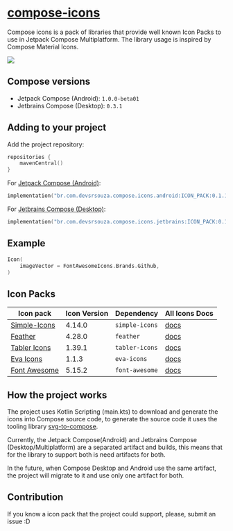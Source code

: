 # [compose-icons](https://github.com/DevSrSouza/compose-icons)

Compose icons is a pack of libraries that provide well known Icon Packs to use in Jetpack Compose Multiplatform. The library usage is inspired by Compose Material Icons.

![](https://user-images.githubusercontent.com/29736164/111044124-6b131080-8425-11eb-9b03-0d3b409377a5.png)

## Compose versions

- Jetpack Compose (Android): `1.0.0-beta01`
- Jetbrains Compose (Desktop): `0.3.1`

## Adding to your project

Add the project repository:
```kotlin
repositories {
    mavenCentral()
}
```

For [Jetpack Compose (Android)](https://developer.android.com/jetpack/compose):
```kotlin
implementation("br.com.devsrsouza.compose.icons.android:ICON_PACK:0.1.1")
```

For [Jetbrains Compose (Desktop)](https://www.jetbrains.com/lp/compose/):
```kotlin
implementation("br.com.devsrsouza.compose.icons.jetbrains:ICON_PACK:0.1.1")
```

## Example

```kotlin
Icon(
    imageVector = FontAwesomeIcons.Brands.Github,
)
```

## Icon Packs

| Icon pack | Icon Version | Dependency | All Icons Docs |
| --- | --- | --- | --- |
| [Simple-Icons](https://simpleicons.org/) | 4.14.0 | `simple-icons` | [docs](simple-icons/DOCUMENTATION.md) |
| [Feather](https://feathericons.com/) | 4.28.0 | `feather` | [docs](feather/DOCUMENTATION.md) |
| [Tabler Icons](https://github.com/tabler/tabler-icons) | 1.39.1 | `tabler-icons` | [docs](tabler-icons/DOCUMENTATION.md) |
| [Eva Icons](https://github.com/akveo/eva-icons/) | 1.1.3 | `eva-icons` | [docs](eva-icons/DOCUMENTATION.md) |
| [Font Awesome](https://fontawesome.com/) | 5.15.2 | `font-awesome` | [docs](font-awesome/DOCUMENTATION.md) |

## How the project works

The project uses Kotlin Scripting (main.kts) to download and generate the icons into Compose source code, to generate the source code it uses the tooling library [svg-to-compose](https://github.com/DevSrSouza/svg-to-compose).

Currently, the Jetpack Compose(Android) and Jetbrains Compose (Desktop/Multiplatform) are a separated artifact and builds, this means that for the library to support both is need artifacts for both.

In the future, when Compose Desktop and Android use the same artifact, the project will migrate to it and use only one artifact for both.

## Contribution

If you know a icon pack that the project could support, please, submit an issue :D